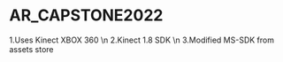 # AR_CAPSTONE2022

1.Uses Kinect XBOX 360 \n
2.Kinect 1.8 SDK \n
3.Modified MS-SDK from assets store
